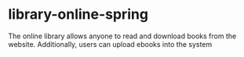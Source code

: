 # library-online-spring
The online library allows anyone to read and download books from the website. Additionally, users can upload ebooks into the system

